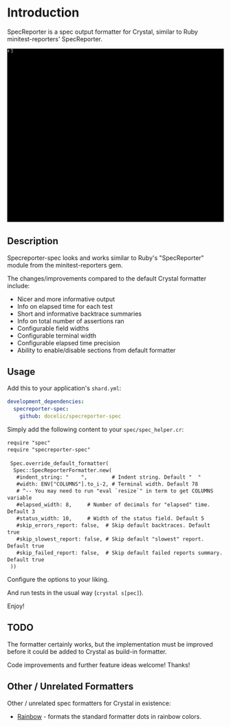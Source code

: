 # Introduction
SpecReporter is a spec output formatter for Crystal, similar to Ruby minitest-reporters' SpecReporter.

![SpecReporter Demo Video](https://raw.githubusercontent.com/docelic/specreporter-spec/master/doc/specreporter-spec.gif)

## Description

Specreporter-spec looks and works similar to Ruby's "SpecReporter"
module from the minitest-reporters gem.

The changes/improvements compared to the default Crystal formatter include:

- Nicer and more informative output
- Info on elapsed time for each test
- Short and informative backtrace summaries
- Info on total number of assertions ran
- Configurable field widths
- Configurable terminal width
- Configurable elapsed time precision
- Ability to enable/disable sections from default formatter

## Usage

Add this to your application's `shard.yml`:

```yaml
development_dependencies:
  specreporter-spec:
    github: docelic/specreporter-spec
```

Simply add the following content to your `spec/spec_helper.cr`:

```crystal
require "spec"
require "specreporter-spec"

 Spec.override_default_formatter(
  Spec::SpecReporterFormatter.new(
   #indent_string: "    ",        # Indent string. Default "  "
   #width: ENV["COLUMNS"].to_i-2, # Terminal width. Default 78
   # ^-- You may need to run "eval `resize`" in term to get COLUMNS variable
   #elapsed_width: 8,     # Number of decimals for "elapsed" time. Default 3
   #status_width: 10,     # Width of the status field. Default 5
   #skip_errors_report: false,  # Skip default backtraces. Default true
   #skip_slowest_report: false, # Skip default "slowest" report. Default true
   #skip_failed_report: false,  # Skip default failed reports summary. Default true
 ))

```

Configure the options to your liking.

And run tests in the usual way (`crystal s[pec]`).

Enjoy!

## TODO

The formatter certainly works, but the implementation must be
improved before it could be added to Crystal as build-in formatter.

Code improvements and further feature ideas welcome! Thanks!

## Other / Unrelated Formatters

Other / unrelated spec formatters for Crystal in existence:

- [Rainbow](https://github.com/veelenga/rainbow-spec) - formats the
  standard formatter dots in rainbow colors.

